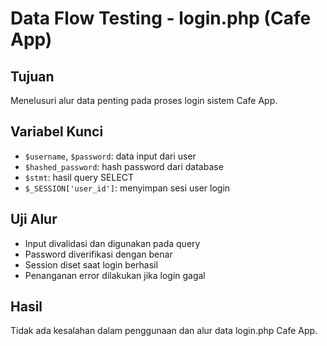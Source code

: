 
# Data Flow Testing - login.php (Cafe App)

## Tujuan
Menelusuri alur data penting pada proses login sistem Cafe App.

## Variabel Kunci
- `$username`, `$password`: data input dari user
- `$hashed_password`: hash password dari database
- `$stmt`: hasil query SELECT
- `$_SESSION['user_id']`: menyimpan sesi user login

## Uji Alur
- Input divalidasi dan digunakan pada query
- Password diverifikasi dengan benar
- Session diset saat login berhasil
- Penanganan error dilakukan jika login gagal

## Hasil
Tidak ada kesalahan dalam penggunaan dan alur data login.php Cafe App.

